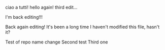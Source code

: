 ciao a tutti!
hello again!
third edit...

I'm back editing!!!

Back again editing! It's been a long time I haven't modified this file, hasn't it?

Test of repo name change
Second test
Third one